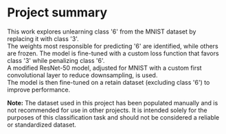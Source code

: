 # Project summary
This work explores unlearning class '6' from the MNIST dataset by replacing it with class '3'.<br>
The weights most responsible for predicting '6' are identified, while others are frozen. The model is fine-tuned with a custom loss function that favors class '3' while penalizing class '6'.<br>
A modified ResNet-50 model, adjusted for MNIST with a custom first convolutional layer to reduce downsampling, is used.<br>
The model is then fine-tuned on a retain dataset (excluding class '6') to improve performance.

**Note:** The dataset used in this project has been populated manually and is not recommended for use in other projects. It is intended solely for the purposes of this classification task and should not be considered a reliable or standardized dataset.
